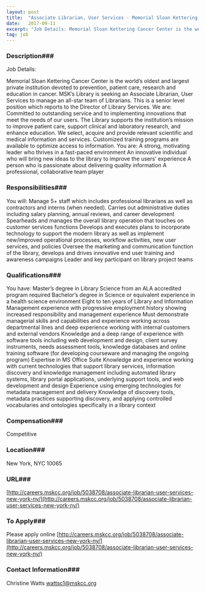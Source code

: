 ```yaml
---
layout: post
title:  "Associate Librarian, User Services - Memorial Sloan Kettering Cancer Center"
date:   2017-09-11
excerpt: "Job Details: Memorial Sloan Kettering Cancer Center is the world’s oldest and largest private institution devoted to prevention, patient care, research and education in cancer. MSK’s Library is seeking an Associate Librarian, User Services to manage an all-star team of Librarians. This is a senior level position which reports to..."
tag: job
---
```


### Description###

Job Details:

Memorial Sloan Kettering Cancer Center is the world’s oldest and largest private institution devoted to prevention, patient care, research and education in cancer.
MSK’s Library is seeking an Associate Librarian, User Services to manage an all-star team of Librarians. This is a senior level position which reports to the Director of Library Services.
We are:
Committed to outstanding service and to implementing innovations that meet the needs of our users. The Library supports the institution’s mission to improve patient care, support clinical and laboratory research, and enhance education. We select, acquire and provide relevant scientific and medical information and services. Customized training programs are available to optimize access to information.
You are:
A strong, motivating leader who thrives in a fast-paced environment
An innovative individual who will bring new ideas to the library to improve the users’ experience
A person who is passionate about delivering quality information
A professional, collaborative team player


### Responsibilities###

You will:
Manage 5+ staff which includes professional librarians as well as contractors and interns (when needed). Carries out administrative duties including salary planning, annual reviews, and career development
Spearheads and manages the overall library operation that touches on customer services functions
Develops and executes plans to incorporate technology to support the modern library as well as implement new/improved operational processes, workflow activities, new user services, and policies
Oversee the marketing and communication function of the library, develops and drives innovative end user training and awareness campaigns
Leader and key participant on library project teams


### Qualifications###

You have:
Master’s degree in Library Science from an ALA accredited program required
Bachelor’s degree in Science or equivalent experience in a health science environment
Eight to ten years of Library and Information Management experience with progressive employment history showing increased responsibility and management experience
Must demonstrate managerial skills and capabilities and experience working across departmental lines and deep experience working with internal customers and external vendors
Knowledge and a deep range of experience with software tools including web development and design, client survey instruments, needs assessment tools, knowledge databases and online training software (for developing courseware and managing the ongoing program)
Expertise in MS Office Suite
Knowledge and experience working with current technologies that support library services, information discovery and knowledge management including automated library systems, library portal applications, underlying support tools, and web development and design
Experience using emerging technologies for metadata management and delivery
Knowledge of discovery tools, metadata practices supporting discovery, and applying controlled vocabularies and ontologies specifically in a library context


### Compensation###

Competitive 


### Location###

New York, NYC 10065


### URL###

[http://careers.mskcc.org/job/5038708/associate-librarian-user-services-new-york-ny/](http://careers.mskcc.org/job/5038708/associate-librarian-user-services-new-york-ny/)

### To Apply###

Please apply online
 [http://careers.mskcc.org/job/5038708/associate-librarian-user-services-new-york-ny/](http://careers.mskcc.org/job/5038708/associate-librarian-user-services-new-york-ny/)




### Contact Information###

Christine Watts wattsc1@mskcc.org

